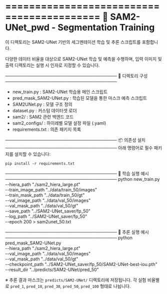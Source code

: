==========================================
🧠 SAM2-UNet_pwd - Segmentation Training
==========================================

이 디렉토리는 SAM2-UNet 기반의 세그멘테이션 학습 및 추론 스크립트를 포함합니다.

다양한 데이터 비율을 대상으로 SAM2-UNet 학습 및 예측을 수행하며,
입력 이미지 및 출력 디렉토리는 실행 시 인자로 지정할 수 있습니다.

────────────────────────────────────
📁 디렉토리 구성
────────────────────────────────────
- new_train.py                : SAM2-UNet 학습용 메인 스크립트
- pred_mask_SAM2-UNet.py      : 학습된 모델을 통한 마스크 예측 스크립트
- SAM2UNet.py                 : 모델 구조 정의
- dataset.py                  : 커스텀 데이터셋 로더
- sam2/                       : SAM2 관련 백엔드 코드
- sam2_configs/               : 하이레벨 모델 설정 파일 (.yaml)
- requirements.txt            : 의존 패키지 목록

────────────────────────────────────
📦 의존성 설치
────────────────────────────────────
아래 명령어로 필수 패키지를 설치할 수 있습니다:

    pip install -r requirements.txt

────────────────────────────────────
🚀 학습 실행 예시
────────────────────────────────────
    python new_train.py \
      --hiera_path "./sam2_hiera_large.pt" \
      --train_image_path "../data/train_50/images" \
      --train_mask_path "../data/train_50/gt" \
      --val_image_path "../data/val_50/images" \
      --val_mask_path "../data/val_50/gt" \
      --save_path "../SAM2-UNet_saver/fp_50" \
      --log_path "../SAM2-UNet_saver/fp_50" \
      --epoch 200 > sam2unet_50.txt

────────────────────────────────────
🧪 추론 실행 예시
────────────────────────────────────
    python pred_mask_SAM2-UNet.py \
      --hiera_path "./sam2_hiera_large.pt" \
      --val_image_path "../data/val_50/images" \
      --val_mask_path "../data/val_50/gt" \
      --checkpoint_path "../SAM2-UNet_saver/fp_50/SAM2-UNet-best-iou.pth" \
      --result_dir "../predicts/SAM2-UNet/pred_50"

※ 추론 결과 마스크는 `predicts/SAM2-UNet/` 디렉토리에 저장됩니다.
   각 실험 비율별로 `pred_1`, `pred_10`, `pred_30`, `pred_50`, `pred_100` 형태로 나뉩니다.